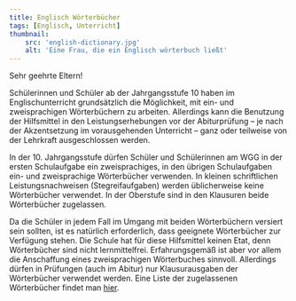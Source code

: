 ```yaml
---
title: Englisch Wörterbücher
tags: [Englisch, Unterricht]
thumbnail: 
    src: 'english-dictionary.jpg'
    alt: 'Eine Frau, die ein Englisch wörterbuch ließt'
---
```


Sehr geehrte Eltern!

Schülerinnen und Schüler ab der Jahrgangsstufe 10 haben im Englischunterricht grundsätzlich die Möglichkeit, mit ein- und zweisprachigen Wörterbüchern zu arbeiten. Allerdings kann die Benutzung der Hilfsmittel in den Leistungserhebungen vor der Abiturprüfung – je nach der Akzentsetzung im vorausgehenden Unterricht – ganz oder teilweise von der Lehrkraft ausgeschlossen werden.

In der 10. Jahrgangsstufe dürfen Schüler und Schülerinnen am WGG in der ersten Schulaufgabe ein zweisprachiges, in den übrigen Schulaufgaben ein- und zweisprachige Wörterbücher verwenden. In kleinen schriftlichen Leistungsnachweisen (Stegreifaufgaben) werden üblicherweise keine Wörterbücher verwendet. In der Oberstufe sind in den Klausuren beide Wörterbücher zugelassen.

Da die Schüler in jedem Fall im Umgang mit beiden Wörterbüchern versiert sein sollten, ist es natürlich erforderlich, dass geeignete Wörterbücher zur Verfügung stehen. Die Schule hat für diese Hilfsmittel keinen Etat, denn Wörterbücher sind nicht lernmittelfrei. Erfahrungsgemäß ist aber vor allem die Anschaffung eines zweisprachigen Wörterbuches sinnvoll. Allerdings dürfen in Prüfungen (auch im Abitur) nur Klausurausgaben der Wörterbücher verwendet werden. Eine Liste der zugelassenen Wörterbücher findet man <a href="https://www.km.bayern.de/allgemein/meldung/1423/genehmigte-woerterbuecher-in-den-modernen-fremdsprachen.html" target="_blank">hier</a>.